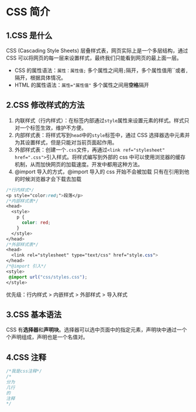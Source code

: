 # CSS 简介

## 1.CSS 是什么

CSS (Cascading Style Sheets) 层叠样式表，网页实际上是一个多层结构，通过 CSS 可以将网页的每一层来设置样式，最终我们只能看到网页的最上面一层。

- CSS 的属性语法：`属性：属性值;` 多个属性之间用`;`隔开，多个属性值用``或者`,`隔开，根据具体情况。
- HTML 的属性语法：`属性="属性值"` 多个属性之间用**空格**隔开

## 2.CSS 修改样式的方法

1. 内联样式（行内样式）：在标签内部通过`style`属性来设置元素的样式。样式只对一个标签生效，维护不方便。
2. 内部样式表：将样式写到`head`中的`style`标签中，通过 CSS 选择器选中元素并为其设置样式，但是只能对当前页面起作用。
3. 外部样式表：创建一个`.css`文件，再通过`<link ref="stylesheet" href=".css">`引入样式。将样式编写到外部的 css 中可以使用浏览器的缓存机制，从而加快网页的加载速度。开发中都用这种方法。
4. @import 导入的方式，@import 导入的 css 开始不会被加载 只有在引用到他的时候浏览器才会下载去加载

```css
/*行内样式*/
<p style="color:red;">段落</p>
/*内部样式表*/
<head>
  <style>
    p {
      color: red;
    }
  </style>
</head>
/*外部样式表*/
<head>
  <link rel="stylesheet" type="text/css" href="style.css">
</head>
/*@import 引入*/
<style>
 @import url("css/styles.css");
</style>
```

优先级：行内样式 > 内嵌样式 > 外部样式 > 导入样式

## 3.CSS 基本语法

CSS 有**选择器**和**声明块**。选择器可以选中页面中的指定元素，声明块中通过一个个声明组成，声明也是一个名值对。

## 4.CSS 注释

```css
/*我是css注释*/
/*
分为
几行
的
注释
*/
```
